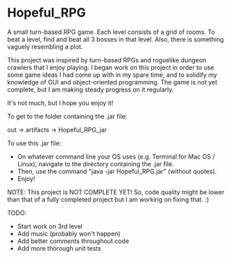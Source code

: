 # Hopeful_RPG
A small turn-based RPG game.
Each level consists of a grid of rooms. To beat a level, find and beat all 3 bosses in that level.
Also, there is something vaguely resembling a plot.

This project was inspired by turn-based RPGs and roguelike dungeon crawlers that I enjoy playing. 
I began work on this project in order to use some game ideas I had come up with in my spare time, and to solidify my knowledge of GUI and object-oriented programming.
The game is not yet complete, but I am making steady progress on it regularly.

It's not much, but I hope you enjoy it!

To get to the folder containing the .jar file:

out -> artifacts -> Hopeful_RPG_jar

To use this .jar file:

- On whatever command line your OS uses (e.g. Terminal for Mac OS / Linux), navigate to the directory containing the .jar file.
- Then, use the command "java -jar Hopeful_RPG.jar" (without quotes).
- Enjoy!

NOTE: This project is NOT COMPLETE YET! So, code quality might be lower than that of a fully completed project but I am working on fixing that. :)

TODO:
- Start work on 3rd level
- Add music (probably won't happen)
- Add better comments throughout code
- Add more thorough unit tests

